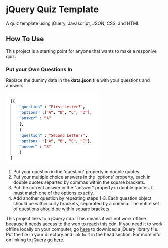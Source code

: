 # jQuery Quiz Template
A quiz template using jQuery, Javascript, JSON, CSS, and HTML

## How To Use
This project is a starting point for anyone that wants to make a responive quiz. 

### Put your Own Questions In

Replace the dummy data in the **data.json** file with your questions and answers.

![ScreenShot](docs/screenshot_data.png)

1. Put your question in the 'question' property in double quotes.
2. Put your multiple choice answers in the 'options' property, each in double quotes separted by commas within the square brackets.
3. Put the correct answer in the "answer" property in double quotes. It must match one of the options exactly.
4. Add another question by repeating steps 1-3. Each question object should be within curly brackets, separated by a comma. The entire set of questions ahould be within square brackets.

This project links to a jQuery cdn. This means it will not work offline because it needs access to the web to reach this cdn. If you need it to work offline locally on your computer, go [here](https://jquery.com/download/) to download a jQuery library file. Put the file in your directory and link to it in the head section. For more info on linking to jQuery go [here](https://www.w3schools.com/jquery/jquery_get_started.asp).



